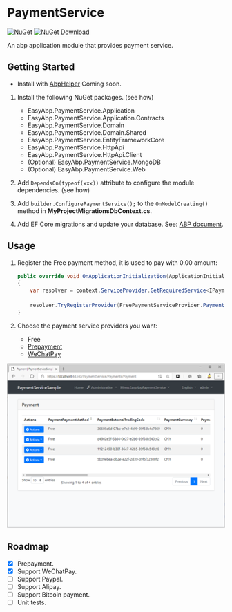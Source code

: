 # PaymentService

[![NuGet](https://img.shields.io/nuget/v/EasyAbp.PaymentService.Domain.Shared.svg?style=flat-square)](https://www.nuget.org/packages/EasyAbp.PaymentService.Domain.Shared)
[![NuGet Download](https://img.shields.io/nuget/dt/EasyAbp.PaymentService.Domain.Shared.svg?style=flat-square)](https://www.nuget.org/packages/EasyAbp.PaymentService.Domain.Shared)

An abp application module that provides payment service.

## Getting Started

* Install with [AbpHelper](https://github.com/EasyAbp/AbpHelper.GUI)
    Coming soon.

1. Install the following NuGet packages. (see how)
    * EasyAbp.PaymentService.Application
    * EasyAbp.PaymentService.Application.Contracts
    * EasyAbp.PaymentService.Domain
    * EasyAbp.PaymentService.Domain.Shared
    * EasyAbp.PaymentService.EntityFrameworkCore
    * EasyAbp.PaymentService.HttpApi
    * EasyAbp.PaymentService.HttpApi.Client
    * (Optional) EasyAbp.PaymentService.MongoDB
    * (Optional) EasyAbp.PaymentService.Web

1. Add `DependsOn(typeof(xxx))` attribute to configure the module dependencies. (see how)

1. Add `builder.ConfigurePaymentService();` to the `OnModelCreating()` method in **MyProjectMigrationsDbContext.cs**.

1. Add EF Core migrations and update your database. See: [ABP document](https://docs.abp.io/en/abp/latest/Tutorials/Part-1?UI=MVC#add-new-migration-update-the-database).

## Usage

1. Register the Free payment method, it is used to pay with 0.00 amount:

    ```csharp
    public override void OnApplicationInitialization(ApplicationInitializationContext context)
    {
        var resolver = context.ServiceProvider.GetRequiredService<IPaymentServiceResolver>();
    
        resolver.TryRegisterProvider(FreePaymentServiceProvider.PaymentMethod, typeof(FreePaymentServiceProvider));
    }
    ```

2. Choose the payment service providers you want:
    * Free
    * [Prepayment](/docs/Prepayment/README.md)
    * [WeChatPay](/docs/WeChatPay/README.md)

![Payment](/docs/images/Payment.png)

## Roadmap

- [x] Prepayment.
- [x] Support WeChatPay.
- [ ] Support Paypal.
- [ ] Support Alipay.
- [ ] Support Bitcoin payment.
- [ ] Unit tests.
